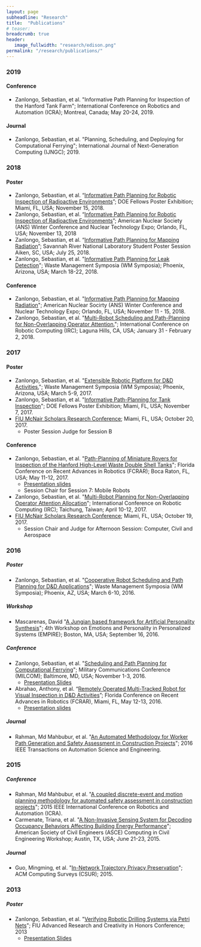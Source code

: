 ```yaml
---
layout: page
subheadline: "Research"
title:  "Publications"
# teaser:
breadcrumb: true
header:
   image_fullwidth: "research/edison.png"
permalink: "/research/publications/"
---
```


### 2019

#### Conference

- Zanlongo, Sebastian, et al. "Informative Path Planning for Inspection of the Hanford Tank Farm"; International Conference on Robotics and Automation (ICRA); Montreal, Canada; May 20-24, 2019.

#### Journal

- Zanlongo, Sebastian, et al. "Planning, Scheduling, and Deploying for Computational Ferrying"; International Journal of Next-Generation Computing (IJNGC); 2019.

### 2018

#### Poster

- Zanlongo, Sebastian, et al. “[Informative Path Planning for Robotic Inspection of Radioactive Environments](https://drive.google.com/file/d/1NrLtOd91y3xABB4LiT5I1Begm7tZnDfK/view?usp=sharing)”; DOE Fellows Poster Exhibition; Miami, FL, USA; November 15, 2018.
- Zanlongo, Sebastian, et al. “[Informative Path Planning for Robotic Inspection of Radioactive Environments](https://drive.google.com/file/d/1NrLtOd91y3xABB4LiT5I1Begm7tZnDfK/view?usp=sharing)”; American Nuclear Society (ANS) Winter Conference and Nuclear Technology Expo; Orlando, FL, USA; November 13, 2018
- Zanlongo, Sebastian, et al. “[Informative Path Planning for Mapping Radiation](https://drive.google.com/file/d/1xH-Rgf-HKyjL4N_FmT-kdNc89JAj0QZC/view?usp=sharing)”; Savannah River National Laboratory Student Poster Session Aiken, SC, USA; July 25, 2018.
- Zanlongo, Sebastian, et al. "[Informative Path Planning for Leak Detection](https://drive.google.com/file/d/1Kzf6BTqk2qLigKel5kbYE2Q1B6Yjbulm/view?usp=sharing)"; Waste Management Symposia (WM Symposia); Phoenix, Arizona, USA; March 18-22, 2018.

#### Conference

- Zanlongo, Sebastian, et al. "[Informative Path Planning for Mapping Radiation](http://answinter.org/wp-content/2018/data/pdfs/529-26860.pdf)"; American Nuclear Socirty (ANS) Winter Conference and Nuclear Technology Expo; Orlando, FL, USA; November 11 - 15, 2018.
- Zanlongo, Sebastian, et al. "[Multi-Robot Scheduling and Path-Planning for Non-Overlapping Operator Attention.](/research/projects/operator-scheduling/)"; International Conference on Robotic Computing (IRC); Laguna Hills, CA, USA; January 31 - February 2, 2018.

### 2017

#### Poster

- Zanlongo, Sebastian, et al. "[Extensible Robotic Platform for D&D Activities.](https://drive.google.com/file/d/0B7LrHOVVu2-DQ3FmRkhvYzN0VlE/view?usp=sharing)"; Waste Management Symposia (WM Symposia); Phoenix, Arizona, USA; March 5-9, 2017.
- Zanlongo, Sebastian, et al. "[Informative Path-Planning for Tank Inspection](https://drive.google.com/file/d/1EFnjTZbVlwgL8ZDl5glNSGN-kQkveliV/view?usp=sharing)"; DOE Fellows Poster Exhibition; Miami, FL, USA; November 7, 2017.
- [FIU McNair Scholars Research Conference](http://mcnairconference.fiu.edu/); Miami, FL, USA; October 20, 2017.
  - Poster Session Judge for Session B

#### Conference

- Zanlongo, Sebastian, et al. "[Path-Planning of Miniature Rovers for Inspection of the Hanford High-Level Waste Double Shell Tanks](http://public.eng.fau.edu/design/fcrar2017/papers/Path-PlanningMiniatureRovers.pdf)"; Florida Conference on Recent Advances in Robotics (FCRAR); Boca Raton, FL, USA; May 11-12, 2017.
  - [Presentation slides](https://drive.google.com/file/d/0B7LrHOVVu2-DRlR6clZwb3RnM2M/view?usp=sharing)
  - Session Chair for Session 7: Mobile Robots
- Zanlongo, Sebastian, et al. "[Multi-Robot Planning for Non-Overlapping Operator Attention Allocation](/research/projects/operator-scheduling/)"; International Conference on Robotic Computing (IRC); Taichung, Taiwan; April 10-12, 2017.
- [FIU McNair Scholars Research Conference](http://mcnairconference.fiu.edu/); Miami, FL, USA; October 19, 2017.
  - Session Chair and Judge for Afternoon Session: Computer, Civil and Aerospace

### 2016

##### Poster

- Zanlongo, Sebastian, et al. "[Cooperative Robot Scheduling and Path Planning for D&D Applications](https://drive.google.com/file/d/0B7LrHOVVu2-Dd3hkUXNHc2xJV1k/view?usp=sharing)"; Waste Management Symposia (WM Symposia); Phoenix, AZ, USA; March 6-10, 2016.

##### Workshop

- Mascarenas, David "[A Jungian based framework for Artificial Personality Synthesis](https://empire2016recsys.files.wordpress.com/2016/03/mascarenas_empire2016_slides.pdf)"; 4th Workshop on Emotions and Personality in Personalized Systems (EMPIRE); Boston, MA, USA; September 16, 2016.

##### Conference

- Zanlongo, Sebastian, et al. "[Scheduling and Path Planning for Computational Ferrying](http://ieeexplore.ieee.org/abstract/document/7795399/)"; Military Communications Conference (MILCOM); Baltimore, MD, USA; November 1-3, 2016.
  - [Presentation Slides](https://drive.google.com/file/d/0B7LrHOVVu2-DbHNRamJsVENmSTA/view?usp=sharing)
- Abrahao, Anthony, et al. “[Remotely Operated Multi-Tracked Robot for Visual Inspection in D&D Activities](http://www.eng.fiu.edu/mme/robotics/fcrar2016/FCRAR2016PROCEEDINGS.pdf#page=189)”; Florida Conference on Recent Advances in Robotics (FCRAR), Miami, FL, May 12-13, 2016.
  - [Presentation slides](https://drive.google.com/file/d/0B7LrHOVVu2-DV2tWQlhDY0lsY0E/view?usp=sharing)

##### Journal

- Rahman, Md Mahbubur, et al. "[An Automated Methodology for Worker Path Generation and Safety Assessment in Construction Projects](http://ieeexplore.ieee.org/abstract/document/7790844/)"; 2016 IEEE Transactions on Automation Science and Engineering.

### 2015

##### Conference

- Rahman, Md Mahbubur, et al. "[A coupled discrete-event and motion planning methodology for automated safety assessment in construction projects](http://ieeexplore.ieee.org/document/7139735/?arnumber=7139735)"; 2015 IEEE International Conference on Robotics and Automation (ICRA).
- Carmenate, Triana, et al. "[A Non-Invasive Sensing System for Decoding Occupancy Behaviors Affecting Building Energy Performance](http://ascelibrary.org/doi/pdf/10.1061/9780784479247.fm#page=8)"; American Society of Civil Engineers (ASCE) Computing in Civil Engineering Workshop; Austin, TX, USA; June 21-23, 2015.

##### Journal

- Guo, Mingming, et al. "[In-Network Trajectory Privacy Preservation](https://dl.acm.org/citation.cfm?id=2818183)"; ACM Computing Surveys (CSUR); 2015.

### 2013

##### Poster

- Zanlongo, Sebastian, et al. "[Verifying Robotic Drilling Systems via Petri Nets](https://drive.google.com/file/d/0B7LrHOVVu2-Dbk16VkJqSXl2V28/view?usp=sharing)"; FIU Advanced Research and Creativity in Honors Conference; 2013
  - [Presentation Slides](https://drive.google.com/file/d/0B7LrHOVVu2-DeGRFdlR5SDVJZjA/view?usp=sharing)
